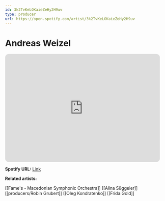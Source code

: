 ```yaml
---
id: 3k2TvKeLOKaieZeHy2H9uv
type: producer
url: https://open.spotify.com/artist/3k2TvKeLOKaieZeHy2H9uv
---
```

# Andreas Weizel

<iframe style="border-radius:12px" src="https://open.spotify.com/embed/artist/3k2TvKeLOKaieZeHy2H9uv" width="100%" height="352" frameBorder="0" allowfullscreen="" allow="autoplay; clipboard-write; encrypted-media; fullscreen; picture-in-picture" loading="lazy"></iframe>

**Spotify URL:** [Link](https://open.spotify.com/artist/3k2TvKeLOKaieZeHy2H9uv)

**Related artists:**

[[Fame's - Macedonian Symphonic Orchestra]]
[[Alina Süggeler]]
[[producers/Robin Grubert]]
[[Oleg Kondratenko]]
[[Frida Gold]]
